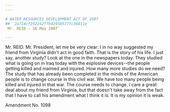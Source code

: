 ```yaml
---
---

# WATER RESOURCES DEVELOPMENT ACT OF 2007
## `2a714cf242242ffb42958577fc36011e`
`Mr. REID — 16 May 2007`

---
```



Mr. REID. Mr. President, let me be very clear: I in no way suggested 
my friend from Virginia didn't act in good faith. That is the story of 
his life. I just say, another study? Look at the one in the newspapers 
today. They studied what is going on in Iraq today with the explosive 
devices--the people getting killed and maimed and injured. How many 
more studies do we need? The study that has already been completed in 
the minds of the American people is to change course in this civil war. 
We have too many people being killed and injured in that war. The 
course needs to change. I care a great deal about my friend from 
Virginia, but that doesn't take away from the fact that I have to call 
his amendment what I think it is. It is my opinion it is weak.















 Amendment No. 1098
